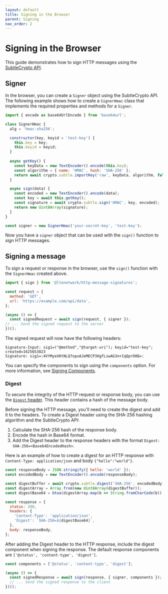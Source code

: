 ```yaml
---
layout: default
title: Signing in the Browser
parent: Signing
nav_order: 2
---
```


# Signing in the Browser

This guide demonstrates how to sign HTTP messages using the
[SubtleCrypto API](https://developer.mozilla.org/en-US/docs/Web/API/SubtleCrypto).

## Signer

In the browser, you can create a `Signer` object using the SubtleCrypto API. The following example shows how to create
a `SignerHmac` class that implements the required properties and methods for a `Signer`.

```javascript
import { encode as base64UrlEncode } from 'base64url';

class SignerHmac {
  alg = 'hmac-sha256';

  constructor(key, keyid = 'test-key') {
    this.key = key;
    this.keyid = keyid;
  }
  
  async getKey() {
    const keyData = new TextEncoder().encode(this.key);
    const algorithm = { name: 'HMAC', hash: 'SHA-256' };
    return await crypto.subtle.importKey('raw', keyData, algorithm, false, ['sign']);
  }

  async sign(data) {
    const encoded = new TextEncoder().encode(data);
    const key = await this.getKey();
    const signature = await crypto.subtle.sign('HMAC', key, encoded);
    return new Uint8Array(signature);
  }
}

const signer = new SignerHmac('your-secret-key', 'test-key');
```

Now you have a `signer` object that can be used with the `sign()` function to sign HTTP messages.

## Signing a message

To sign a request or response in the browser, use the `sign()` function with the `SignerHmac` created above.

```javascript
import { sign } from '@ltonetwork/http-message-signatures';

const request = {
  method: 'GET',
  url: 'https://example.com/api/data',
};

(async () => {
  const signedRequest = await sign(request, { signer });
// ... Send the signed request to the server
})();
```

The signed request will now have the following headers:

```
Signature-Input: sig1=("@method","@target-uri"); keyid="test-key"; created=1625653823
Signature: sig1=:4VYMyeX0tNLQ7opuAJeMECP3HgfLswAG3n+IqQprO0Q=:
```

You can specify the components to sign using the `components` option. For more information, see
[Signing Components](/signing#components).

### Digest

To secure the integrity of the HTTP request or response body, you can use the
[`Digest` header](https://developer.mozilla.org/en-US/docs/Web/HTTP/Headers/Digest). This header contains a hash of the
message body.

Before signing the HTTP message, you'll need to create the digest and add it to the headers. To create a Digest header
using the SHA-256 hashing algorithm and the SubtleCrypto API:

1. Calculate the SHA-256 hash of the response body.
2. Encode the hash in Base64 format.
3. Add the Digest header to the response headers with the format `Digest: SHA-256=<Base64EncodedHash>`.

Here is an example of how to create a digest for an HTTP response with `Content-Type: application/json` and body
`{"hello":"world"}`.

```javascript
const responseBody = JSON.stringify({ hello: 'world' });
const encodedBody = new TextEncoder().encode(responseBody);

const digestBuffer = await crypto.subtle.digest('SHA-256', encodedBody);
const digestArray = Array.from(new Uint8Array(digestBuffer));
const digestBase64 = btoa(digestArray.map(b => String.fromCharCode(b)).join(''));

const response = {
  status: 200,
  headers: {
    'Content-Type': 'application/json',
    'Digest': `SHA-256=${digestBase64}`,
  },
  body: responseBody,
};
```

After adding the Digest header to the HTTP response, include the digest component when signing the response. The default
response components are `['@status', 'content-type', 'digest']`.

```javascript
const components = ['@status', 'content-type', 'digest'];

(async () => {
  const signedResponse = await sign(response, { signer, components });
  // ... Send the signed response to the client
})();
```
